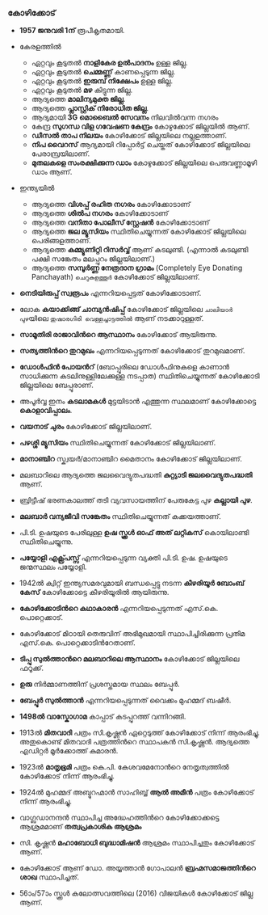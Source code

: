 ### കോഴിക്കോട്
 - **1957 ജനുവരി 1ന്** രൂപീകൃതമായി.

 - കേരളത്തില്‍
	 - ഏറ്റവും കൂടുതല്‍ **നാളികേര ഉല്‍പാദനം** ഉള്ള ജില്ല.
	 - ഏറ്റവും കൂടുതല്‍ **ചെമ്മണ്ണ്** കാണപ്പെടുന്ന ജില്ല.
	 - ഏറ്റവും കൂടുതല്‍ **ഇരുമ്പ് നിക്ഷേപം** ഉള്ള ജില്ല.
	 - ഏറ്റവും കൂടുതല്‍ **മഴ** കിട്ടുന്ന ജില്ല.
	 - ആദ്യത്തെ **മാലിന്യമുക്ത ജില്ല**.
	 - ആദ്യത്തെ **പ്ലാസ്റ്റിക് നിരോധിത ജില്ല**.
	 - ആദ്യമായി **3G മൊബൈല്‍ സേവനം** നിലവില്‍വന്ന നഗരം
	 - കേന്ദ്ര **സുഗന്ധ വിള ഗവേഷണ കേന്ദ്രം** കോഴുക്കോട് ജില്ലയില്‍ ആണ്.
	 - **ഡീസല്‍ താപ നിലയം** കോഴിക്കോട് ജില്ലയിലെ നല്ലളത്താണ്.
	 - **നിപ വൈറസ്** ആദ്യമായി റിപ്പോര്‍ട്ട് ചെയ്തത് കോഴിക്കോട് ജില്ലയിലെ പേരാമ്പ്രയിലാണ്.
	 - **മുതലകളെ സംരക്ഷിക്കുന്ന ഡാം** കോഴുക്കോട് ജില്ലയിലെ പെരുവണ്ണാമൂഴി ഡാം ആണ്.

- ഇന്ത്യയില്‍
	- ആദ്യത്തെ **വിശപ്പ് രഹിത നഗരം** കോഴിക്കോടാണ്
	- ആദ്യത്തെ **ശില്‍പ നഗരം** കോഴിക്കോടാണ്
	- ആദ്യത്തെ **വനിതാ പോലീസ് സ്റ്റേഷന്‍** കോഴിക്കോടാണ്
	- ആദ്യത്തെ **ജല മ്യൂസിയം** സ്ഥിതിചെയ്യുന്നത് കോഴിക്കോട് ജില്ലയിലെ പെരിങ്ങളത്താണ്.
	- ആദ്യത്തെ **കമ്മ്യൂണിറ്റി റിസര്‍വ്വ്** ആണ് കടലുണ്ടി. (എന്നാല്‍ കടലുണ്ടി പക്ഷി സങ്കേതം മലപ്പുറം ജില്ലയിലാണ്.)
	- ആദ്യത്തെ **സമ്പൂര്‍ണ്ണ നേത്രദാന ഗ്രാമം** (Completely Eye Donating Panchayath) `ചെറുകുളത്തൂര്‍` കോഴിക്കോട് ജില്ലയിലാണ്.

 - **നെടിയിരുപ്പ് സ്വരൂപം** എന്നറിയപ്പെട്ടത് കോഴിക്കോടാണ്. 

 - ലോക **കയാക്കിങ്ങ് ചാമ്പ്യന്‍ഷിപ്പ്** കോഴിക്കോട് ജില്ലയിലെ `ചാലിയാ‍‍ര്‍ പുഴ`യിലെ `തുഷാരഗിരി വെള്ളച്ചാട്ടത്തില്‍` ആണ് നടക്കാറുള്ളത്.

 - **സാമൂതിരി രാജാവിന്‍റെ ആസ്ഥാനം**  കോഴിക്കോട് ആയിരുന്നു.

 - **സത്യത്തിന്‍റെ തുറമുഖം** എന്നറിയപ്പെടുന്നത് കോഴിക്കോട്  തുറമുഖമാണ്.

 - **ഡോള്‍ഫിന്‍ പോയന്‍റ്** (ബോപ്പൂരിലെ ഡോള്‍ഫിനുകളെ കാണാന്‍ സാധിക്കുന്ന കടലിനുള്ളിലേക്കുള്ള നടപ്പാത) സ്ഥിതിചെയ്യുന്നത് കോഴിക്കോടി ജില്ലയിലെ ബേപ്പൂരാണ്.

 - അപൂര്‍വ്വ ഇനം **കടലാമകള്‍** മുട്ടയിടാന്‍ എത്തുന്ന സ്ഥലമാണ് കോഴിക്കോട്ടെ **കൊളാവിപ്പാലം**.

- **വയനാട് ചുരം** കോഴിക്കോട് ജില്ലയിലാണ്.

- **പഴശ്ശി മ്യൂസിയം** സ്ഥിതിചെയ്യുന്നത് കോഴിക്കോട് ജില്ലയിലാണ്.

- **മാനാഞ്ചിറ** സ്ക്വയര്‍/മാനാ‍ഞ്ചിറ മൈതാനം കോഴിക്കോട് ജില്ലയിലാണ്.

- മലബാറിലെ ആദ്യത്തെ ജലവൈദ്യുതപദ്ധതി **കുറ്റ്യാടി ജലവൈദ്യുതപദ്ധതി** ആണ്.

- ബ്രിട്ടീഷ് ഭരണകാലത്ത് തടി വ്യവസായത്തിന് പേരുകേട്ട പുഴ **കല്ലായി പുഴ**.

- **മലബാര്‍ വന്യജീവി സങ്കേതം** സ്ഥിതിചെയ്യുന്നത് കക്കയത്താണ്.

- പി.ടി. ഉഷയുടെ പേരിലുള്ള **ഉഷ സ്ക്കൂള്‍ ഓഫ് അത് ലറ്റികസ്** കൊയിലാണ്ടി സ്ഥിതിചെയ്യുന്നു.

- **പയ്യോളി എക്സ്പ്രസ്സ്** എന്നറിയപ്പെടുന്ന വ്യക്തി പി.ടി. ഉഷ. ഉഷയുടെ ജന്മസ്ഥലം പയ്യോളി.

- 1942ല്‍ ക്വിറ്റ് ഇന്ത്യസമരവുമായി ബന്ധപ്പെട്ടു നടന്ന **കീഴരിയൂര്‍ ബോംബ് കേസ്** കോഴിക്കോട്ടെ കീഴരിയൂരില്‍ ആയിരുന്നു.

- **കോഴിക്കോടിന്‍റെ കഥാകാരന്‍** എന്നറിയപ്പെടുന്നത് എസ്.കെ. പൊറ്റെക്കാട്.

- കോഴിക്കോട് മിഠായി തെരുവിന് അഭിമുഖമായി സ്ഥാപിച്ചിരിക്കുന്ന പ്രതിമ എസ്.കെ. പൊറ്റെക്കാടിന്‍റേതാണ്.

- **ടിപ്പു സുല്‍ത്താന്‍റെ മലബാറിലെ ആസ്ഥാനം** കോഴിക്കോട് ജില്ലയിലെ ഫറൂക്ക്.

- **ഉരു** നിര്‍മ്മാണത്തിന് പ്രശസ്തമായ സ്ഥലം ബേപ്പൂര്‍.

- **ബേപ്പൂര്‍ സുല്‍ത്താന്‍** എന്നറിയപ്പെടുന്നത് വൈക്കം മുഹമ്മദ് ബഷീര്‍.

- **1498ല്‍ വാസ്കോ‍ഗാമ** കാപ്പാട് കടപ്പുറത്ത് വന്നിറങ്ങി.

- 1913ല്‍ **മിതവാദി** പത്രം സി.കൃഷ്ണന്‍ ഏറ്റെടുത്ത് കോഴിക്കോട് നിന്ന് ആരംഭിച്ചു. അതുകൊണ്ട് മിതവാദി പത്രത്തിന്‍റെ സ്ഥാപകന്‍ സി.കൃഷ്ണന്‍. ആദ്യത്തെ എ‍ഡിറ്റര്‍ മൂര്‍ക്കോത്ത് കുമാരന്‍.

- 1923ല്‍ **മാതൃഭൂമി** പത്രം കെ.പി. കേശവമേനോന്‍റെ നേതൃത്വത്തില്‍ കോഴിക്കോട് നിന്ന് ആരംഭിച്ചു.

- 1924ല്‍ മുഹമ്മദ് അബ്ദുറഹ്മാന്‍ സാഹിബ്ബ് **ആല്‍ അമീന്‍** പത്രം കോഴിക്കോട് നിന്ന് ആരംഭിച്ചു.

- വാഗ്ബഡാനന്ദൻ സ്ഥാപിച്ച അദ്ധേഹത്തിന്‍റെ കോഴിക്കോക്കട്ടെ ആശ്രമമാണ് **തത്വപ്രകാശിക ആശ്രമം**

- സി. കൃഷ്ണന്‍ **മഹാബോധി ബുദ്ധാമിഷന്‍** ആശ്രമം സ്ഥാപിച്ചതും കോഴിക്കോട് ആണ്. 

- ‍കോഴിക്കോട് ആണ് ഡോ. അയ്യത്താന്‍ ഗോപാലന്‍ **ബ്രഹ്മസമാജത്തിന്‍റെ ശാഖ** സ്ഥാപിച്ചത്.

- 56ാം/57ാം സ്ക്കൂള്‍ കലോത്സവത്തിലെ (2016) വിജയികള്‍ കോഴിക്കോട് ജില്ല ആണ്.
